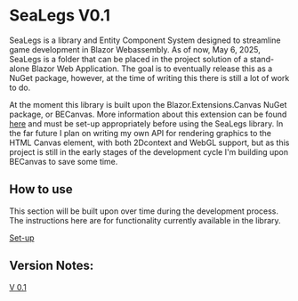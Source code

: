 # SeaLegs V0.1
SeaLegs is a library and Entity Component System designed to streamline game development in Blazor Webassembly. As of now, May 6, 2025, SeaLegs is a folder that can be placed in the project solution of a stand-alone Blazor Web Application. The goal is to eventually release this as a NuGet package, however, at the time of writing this there is still a lot of work to do.

At the moment this library is built upon the Blazor.Extensions.Canvas NuGet package, or BECanvas. More information about this extension can be found [here](https://github.com/BlazorExtensions/Canvas) and must be set-up appropriately before using the SeaLegs library. In the far future I plan on writing my own API for rendering graphics to the HTML Canvas element, with both 2Dcontext and WebGL support, but as this project is still in the early stages of the development cycle I'm building upon BECanvas to save some time.

## How to use
This section will be built upon over time during the development process. The instructions here are for functionality currently available in the library.

[Set-up](https://github.com/NautiGameDev/SeaLegs/blob/main/Documentation/Settingup.md)

## Version Notes:
[V 0.1](https://github.com/NautiGameDev/SeaLegs/blob/main/Version%20Notes/0.1.md)

